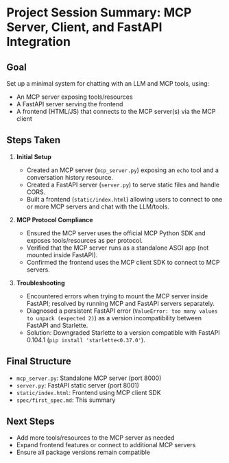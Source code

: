# Project Session Summary: MCP Server, Client, and FastAPI Integration

## Goal
Set up a minimal system for chatting with an LLM and MCP tools, using:
- An MCP server exposing tools/resources
- A FastAPI server serving the frontend
- A frontend (HTML/JS) that connects to the MCP server(s) via the MCP client

## Steps Taken

1. **Initial Setup**
   - Created an MCP server (`mcp_server.py`) exposing an `echo` tool and a conversation history resource.
   - Created a FastAPI server (`server.py`) to serve static files and handle CORS.
   - Built a frontend (`static/index.html`) allowing users to connect to one or more MCP servers and chat with the LLM/tools.

2. **MCP Protocol Compliance**
   - Ensured the MCP server uses the official MCP Python SDK and exposes tools/resources as per protocol.
   - Verified that the MCP server runs as a standalone ASGI app (not mounted inside FastAPI).
   - Confirmed the frontend uses the MCP client SDK to connect to MCP servers.

3. **Troubleshooting**
   - Encountered errors when trying to mount the MCP server inside FastAPI; resolved by running MCP and FastAPI servers separately.
   - Diagnosed a persistent FastAPI error (`ValueError: too many values to unpack (expected 2)`) as a version incompatibility between FastAPI and Starlette.
   - Solution: Downgraded Starlette to a version compatible with FastAPI 0.104.1 (`pip install 'starlette<0.37.0'`).

## Final Structure
- `mcp_server.py`: Standalone MCP server (port 8000)
- `server.py`: FastAPI static server (port 8001)
- `static/index.html`: Frontend using MCP client SDK
- `spec/first_spec.md`: This summary

## Next Steps
- Add more tools/resources to the MCP server as needed
- Expand frontend features or connect to additional MCP servers
- Ensure all package versions remain compatible 